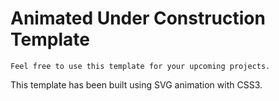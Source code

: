 # Animated Under Construction Template

<!-- View the demo [here.](https://tmkamal.github.io/under-construction-template/) -->

```
Feel free to use this template for your upcoming projects.
```

This template has been built using SVG animation with CSS3.
